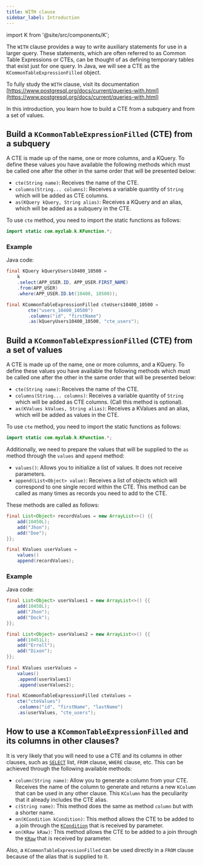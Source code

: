 ```yaml
---
title: WITH clause
sidebar_label: Introduction
---
```


import K from '@site/src/components/K';

The `WITH` clause provides a way to write auxiliary statements for use in a larger query. These statements, which are often referred to as Common Table Expressions or CTEs, can be thought of as defining temporary tables that exist just for one query. In Java, we will see a CTE as the `KCommonTableExpressionFilled` object.

To fully study the `WITH` clause, visit its documentation [https://www.postgresql.org/docs/current/queries-with.html](https://www.postgresql.org/docs/current/queries-with.html)

In this introduction, you learn how to build a CTE from a subquery and from a set of values.

## Build a `KCommonTableExpressionFilled` (CTE) from a subquery

A CTE is made up of the name, one or more columns, and a KQuery. To define these values you have available the following methods which must be called one after the other in the same order that will be presented below:

- `cte(String name)`: Receives the name of the CTE.
- `columns(String... columns)`: Receives a variable quantity of `String` which will be added as CTE columns.
- `as(KQuery kQuery, String alias)`: Receives a KQuery and an alias, which will be added as a subquery in the CTE.

To use `cte` method, you need to import the static functions as follows:

```java
import static com.myzlab.k.KFunction.*;
```

### Example

Java code:

```java
final KQuery kQueryUsers10400_10500 =
    k
    .select(APP_USER.ID, APP_USER.FIRST_NAME)
    .from(APP_USER)
    .where(APP_USER.ID.bt(10400, 10500));

final KCommonTableExpressionFilled cteUsers10400_10500 = 
        cte("users_10400_10500")
        .columns("id", "firstName")
        .as(kQueryUsers10400_10500, "cte_users");
```

## Build a `KCommonTableExpressionFilled` (CTE) from a set of values

A CTE is made up of the name, one or more columns, and a KQuery. To define these values you have available the following methods which must be called one after the other in the same order that will be presented below:

- `cte(String name)`: Receives the name of the CTE.
- `columns(String... columns)`: Receives a variable quantity of `String` which will be added as CTE columns. (Call this method is optional).
- `as(KValues kValues, String alias)`: Receives a KValues and an alias, which will be added as values in the CTE.

To use `cte` method, you need to import the static functions as follows:

```java
import static com.myzlab.k.KFunction.*;
```

Additionally, we need to prepare the values that will be supplied to the `as` method through the `values` and `append` method:

- `values()`: Allows you to initialize a list of values. It does not receive parameters.
- `append(List<Object> value)`: Receives a list of objects which will correspond to one single record within the CTE. This method can be called as many times as records you need to add to the CTE.

These methods are called as follows:

```java
final List<Object> recordValues = new ArrayList<>() {{
    add(10450L);
    add("Jhon");
    add("Doe");
}};

final KValues userValues =
    values()
    append(recordValues);
```

### Example

Java code:

```java
final List<Object> userValues1 = new ArrayList<>() {{
    add(10450L);
    add("Jhon");
    add("Dock");
}};

final List<Object> userValues2 = new ArrayList<>() {{
    add(10451L);
    add("Erroll");
    add("Dixon");
}};
    
final KValues userValues = 
    values()
    .append(userValues1)
    .append(userValues2);

final KCommonTableExpressionFilled cteValues = 
    cte("cteValues")
    .columns("id", "firstName", "lastName")
    .as(userValues, "cte_users");
```

## How to use a `KCommonTableExpressionFilled` and its columns in other clauses?

It is very likely that you will need to use a CTE and its columns in other clauses, such as [`SELECT`](/docs/select-statement/select/introduction) list, `FROM` clause, `WHERE` clause, etc. This can be achieved through the following available methods:

- `column(String name)`: Allow you to generate a column from your CTE. Receives the name of the column to generate and returns a new `KColumn` that can be used in any other clause. This `KColumn` has the peculiarity that it already includes the CTE alias.
- `c(String name)`: This method does the same as method `column` but with a shorter name.
- `on(KCondition kCondition)`: This method allows the CTE to be added to a join through the [`KCondition`](/docs/kcondition/introduction) that is received by parameter.
- `on(KRaw kRaw)`: This method allows the CTE to be added to a join through the [`KRaw`](/docs/select-statement/select/introduction#7-kraw) that is received by parameter.

Also, a `KCommonTableExpressionFilled` can be used directly in a `FROM` clause because of the alias that is supplied to it.